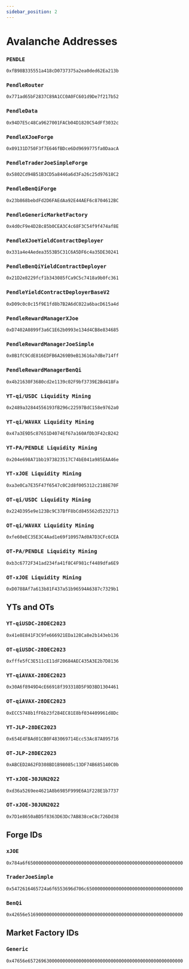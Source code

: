 ```yaml
---
sidebar_position: 2
---
```


# Avalanche Addresses

### `PENDLE`
`0xfB98B335551a418cD0737375a2ea0ded62Ea213b`

### `PendleRouter`
`0x771ad65bF2837C89A1CC0A0FC601d9De7f217b52`

### `PendleData`
`0x94D7E5c48Ca9627001FACb04D1820C54dFf3032c`

### `PendleXJoeForge`
`0x09131D750F3f7E646fBDce6Dd9699775fa0DaacA`

### `PendleTraderJoeSimpleForge`
`0x5802Cd94B51B3CD5a8446a6d3Fa26c25d97618C2`

### `PendleBenQiForge`
`0x23b868bebdFd2D6FAEdAa92E44AEF6c8704612BC`

### `PendleGenericMarketFactory`
`0x4d0cF9e4D28c85b0CEA3C4c68F3C54f9f474af8E`

### `PendleXJoeYieldContractDeployer`
`0x331a4e4Aedea3553B5C31C6A5DF6c4a35DE30241`

### `PendleBenQiYieldContractDeployer`
`0x21D2e8229fcf1b343085fCa9C5c7418a9b0fc361`

### `PendleYieldContractDeployerBaseV2`
`0xD09c0c0c15f9E1fd8b7B2A6dC022a6bacD615a4d`

### `PendleRewardManagerXJoe`
`0xD7402A0899f3a6C1E62b0993e134d4CB8e834685`

### `PendleRewardManagerJoeSimple`
`0x0B1fC9CdE816EDFB6A269B9eB13616a7dBe714ff`

### `PendleRewardManagerBenQi`
`0x4b21630F3680cd2e1139c02F9bf3739E2Bd418Fa`

### `YT-qi/USDC Liquidity Mining`
`0x2489a32844556193fB296c22597BdC158e9762a0`

### `YT-qi/WAVAX Liquidity Mining`
`0x47a3E9D5c87651D4074Ef67a160AfDb3F42cB242`

### `YT-PA/PENDLE Liquidity Mining`
`0x204e698A71bb1973823517C74bE041a985EAA46e`

### `YT-xJOE Liquidity Mining`
`0xa3e0Ca7E35F47f6547c0C2d8f005312c2188E70F`

### `OT-qi/USDC Liquidity Mining`
`0x224D395e9e123Bc9C37BfF8bCd845562d5232713`

### `OT-qi/WAVAX Liquidity Mining`
`0xfe60eEC35E3C4Aad1e69f10957Ad0A7D3CFc6CEA`

### `OT-PA/PENDLE Liquidity Mining`
`0xb3c6772F341ad234fa41f8C4F981cf4489dfa6E9`

### `OT-xJOE Liquidity Mining`
`0xD0788Af7a613b81F437a51b96594A6387c7329b1`

## YTs and OTs

### `YT-qiUSDC-28DEC2023 `
`0x41e8E841F3C9fe666921EDa128Ca8e2b143eb136`

### `OT-qiUSDC-28DEC2023`
`0xfffe5fC3E511cE11dF20684AEC435A3E2b7D8136`

### `YT-qiAVAX-28DEC2023`
`0x30A6f8949D4cE66918f393318D5F9D3BD1304461`

### `OT-qiAVAX-28DEC2023`
`0xECC5748b1fF6b23f284EC81E8bf034409961d8Dc`


### `YT-JLP-28DEC2023`
`0x654E4FBAd01CB0F483069714Ecc53Ac87A895716`

### `OT-JLP-28DEC2023`
`0xABCED2A62FD308BD1B98085c13DF74B685140C0b`

### `YT-xJOE-30JUN2022`
`0xd36a5269ee4621A8b6985F999E6A1F228E1b7737`

### `OT-xJOE-30JUN2022`
`0x7D1e8650aBD5f8363D63Dc7AB838ceC8c726Dd38`

## Forge IDs

### `xJOE`
`0x784a6f6500000000000000000000000000000000000000000000000000000000`

### `TraderJoeSimple`
`0x5472616465724a6f6553696d706c650000000000000000000000000000000000`

### `BenQi`
`0x42656e5169000000000000000000000000000000000000000000000000000000`

## Market Factory IDs

### `Generic`
`0x47656e6572696300000000000000000000000000000000000000000000000000`
